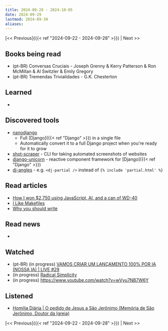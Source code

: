 ```yaml
---
title: 2024-09-29 - 2024-10-05
date: 2024-09-29
lastmod: 2024-09-30
aliases:
---
```


[<< Previous]({{< ref "2024-09-22 - 2024-09-28" >}}) | Next >>

## Books being read
- (pt-BR) Conversas Cruciais - Joseph Grenny & Kerry Patterson & Ron McMillan &
  Al Switzler & Emily Gregory
- (pt-BR) Tremendas Trivialidades - G.K. Chesterton

## Learned
-

## Discovered tools
- [nanodjango](https://github.com/radiac/nanodjango)
  * Full [Django]({{< ref "Django" >}}) in a single file
  * Automatically convert it to a full Django project when you're ready for it
    to grow
- [shot-scraper](https://github.com/simonw/shot-scraper/) - CLI for taking
  automated screenshots of websites
- [django-unicorn](https://github.com/adamghill/django-unicorn) - reactive
  component framework for [Django]({{< ref "Django" >}})
- [dj-angles](https://github.com/adamghill/dj-angles) - e.g. `<dj-partial />`
  instead of `{% include 'partial.html' %}`

## Read articles
- [How I won $2,750 using JavaScript, AI, and a can of WD-40](https://davekiss.com/blog/how-i-won-2750-using-javascript-ai-and-a-can-of-wd-40)
- [I Like Makefiles](https://switowski.com/blog/i-like-makefiles)
- [Why you should write](https://davekiss.com/blog/why-you-should-write)

## Read news
-

## Watched
- (pt-BR) (in progress) [VAMOS CRIAR UM LANÇAMENTO 100% POR IA (NOSSA IA) | LIVE #29](https://www.youtube.com/watch?v=q6w4Ja-KlqI)
- (in progress) [Radical Simplicity](https://www.youtube.com/watch?v=xh-iMBOXl6M)
- (in progress) https://www.youtube.com/watch?v=wVyu7NB7W6Y

## Listened
- [Homilia Diária | O pedido de Jesus a São Jerônimo (Memória de São Jerônimo, Doutor da Igreja)](https://www.youtube.com/watch?v=tXDrni6w29s)

[<< Previous]({{< ref "2024-09-22 - 2024-09-28" >}}) | Next >>
